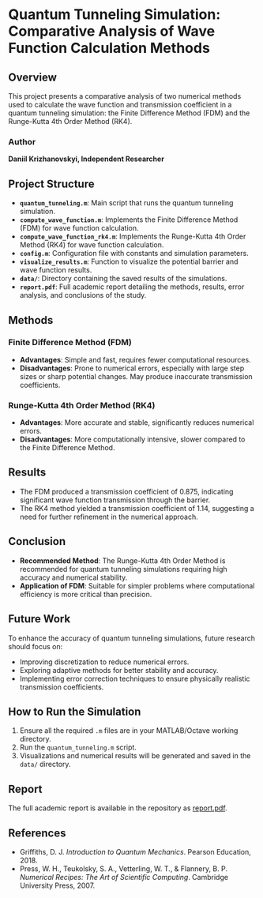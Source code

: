 # Quantum Tunneling Simulation: Comparative Analysis of Wave Function Calculation Methods

## Overview

This project presents a comparative analysis of two numerical methods used to calculate the wave function and transmission coefficient in a quantum tunneling simulation: the Finite Difference Method (FDM) and the Runge-Kutta 4th Order Method (RK4).

### Author
**Daniil Krizhanovskyi, Independent Researcher**

## Project Structure

- **`quantum_tunneling.m`**: Main script that runs the quantum tunneling simulation.
- **`compute_wave_function.m`**: Implements the Finite Difference Method (FDM) for wave function calculation.
- **`compute_wave_function_rk4.m`**: Implements the Runge-Kutta 4th Order Method (RK4) for wave function calculation.
- **`config.m`**: Configuration file with constants and simulation parameters.
- **`visualize_results.m`**: Function to visualize the potential barrier and wave function results.
- **`data/`**: Directory containing the saved results of the simulations.
- **`report.pdf`**: Full academic report detailing the methods, results, error analysis, and conclusions of the study.

## Methods

### Finite Difference Method (FDM)
- **Advantages**: Simple and fast, requires fewer computational resources.
- **Disadvantages**: Prone to numerical errors, especially with large step sizes or sharp potential changes. May produce inaccurate transmission coefficients.

### Runge-Kutta 4th Order Method (RK4)
- **Advantages**: More accurate and stable, significantly reduces numerical errors.
- **Disadvantages**: More computationally intensive, slower compared to the Finite Difference Method.

## Results

- The FDM produced a transmission coefficient of 0.875, indicating significant wave function transmission through the barrier.
- The RK4 method yielded a transmission coefficient of 1.14, suggesting a need for further refinement in the numerical approach.

## Conclusion

- **Recommended Method**: The Runge-Kutta 4th Order Method is recommended for quantum tunneling simulations requiring high accuracy and numerical stability.
- **Application of FDM**: Suitable for simpler problems where computational efficiency is more critical than precision.

## Future Work

To enhance the accuracy of quantum tunneling simulations, future research should focus on:
- Improving discretization to reduce numerical errors.
- Exploring adaptive methods for better stability and accuracy.
- Implementing error correction techniques to ensure physically realistic transmission coefficients.

## How to Run the Simulation

1. Ensure all the required `.m` files are in your MATLAB/Octave working directory.
2. Run the `quantum_tunneling.m` script.
3. Visualizations and numerical results will be generated and saved in the `data/` directory.

## Report

The full academic report is available in the repository as [report.pdf](data\report.pdf).

## References

- Griffiths, D. J. *Introduction to Quantum Mechanics*. Pearson Education, 2018.
- Press, W. H., Teukolsky, S. A., Vetterling, W. T., & Flannery, B. P. *Numerical Recipes: The Art of Scientific Computing*. Cambridge University Press, 2007.
